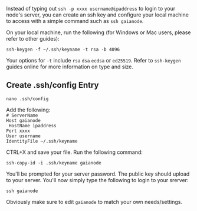 Instead of typing out `ssh -p xxxx username@ipaddress` to login to your node's server, you can create an ssh key and configure your local machine to access with a simple command such as `ssh gaianode`.  
  
On your local machine, run the following (for Windows or Mac users, please refer to other guides):  
  
`ssh-keygen -f ~/.ssh/keyname -t rsa -b 4096`  

Your options for `-t` include `rsa` `dsa` `ecdsa` or `ed25519`. Refer to `ssh-keygen` guides online for more information on type and size.  

## Create .ssh/config Entry  
  
`nano .ssh/config`  
  
Add the following:  
`# ServerName`  
`Host gaianode`  
` HostName ipaddress`  
 `Port xxxx`  
 `User username`  
 `IdentityFile ~/.ssh/keyname`  
   
CTRL+X and save your file. Run the following command:  
  
`ssh-copy-id -i .ssh/keyname gaianode`  

You'll be prompted for your server password. The public key should upload to your server. You'll now simply type the following to login to your srerver:  
  
`ssh gaianode`  

Obviously make sure to edit `gaianode` to match your own needs/settings.
